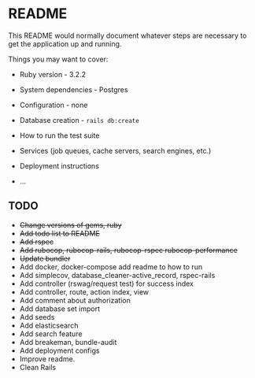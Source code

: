 # README

This README would normally document whatever steps are necessary to get the
application up and running.

Things you may want to cover:

* Ruby version - 3.2.2

* System dependencies - Postgres

* Configuration - none

* Database creation - `rails db:create`

* How to run the test suite

* Services (job queues, cache servers, search engines, etc.)

* Deployment instructions

* ...

## TODO 

* <del> Change versions of gems, ruby </del>
* <del>Add todo list to README</del> 
* <del>Add rspec</del> 
* <del>Add rubocop, rubocop-rails, rubocop-rspec rubocop-performance</del>
* <del>Update bundler</del>
* Add docker, docker-compose add readme to how to run
* Add simplecov, database_cleaner-active_record, rspec-rails
* Add controller (rswag/request test) for success index
* Add controller, route, action index, view
* Add comment about authorization
* Add database set import
* Add seeds
* Add elasticsearch
* Add search feature
* Add breakeman, bundle-audit
* Add deployment configs 
* Improve readme.  
* Clean Rails
